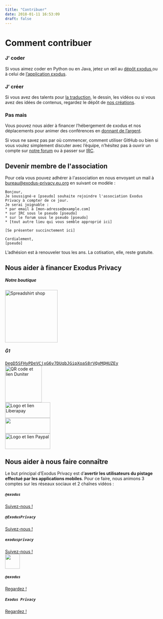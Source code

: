 ```yaml
---
title: "Contribuer"
date: 2018-01-11 16:53:09
draft: false
---
```

# Comment contribuer

<div class="row">
    <div class="col-md-4 text-center">
        <div class="card-body">
            <h3 class="card-title">
                J’ <i class="far fa-heart text-primary"></i> coder
            </h3>
            <p class="card-text">
                Si vous aimez coder en Python ou en Java, jetez un œil au <a href="https://github.com/exodus-privacy/exodus">dépôt <i class="fab fa-github text-primary"></i> εxodus </a> ou à celui de <a href="https://github.com/Exodus-Privacy/exodus-android-app"><i class="fab fa-github text-primary"></i> l’application εxodus</a>.
            </p>
        </div>
    </div>
    <div class="col-md-4 text-center">
        <div class="card-body">
            <h3 class="card-title">
                J’ <i class="far fa-heart text-primary"></i> créer
            </h3>
            <p class="card-text">
                Si vous avez des talents pour <a href="https://crwd.in/exodus-privacy">la traduction</a>, le dessin, les vidéos ou si vous avez des idées de contenus, regardez le dépôt de <i class="fab fa-github text-primary"></i><a href="https://github.com/exodus-privacy/anim-com"> nos créations</a>.
            </p>
        </div>
    </div>
    <div class="col-md-4 text-center">
        <div class="card-body">
            <h3 class="card-title">
                Pas <i class="far fa-clock text-primary"></i> mais <i class="fas fa-euro-sign text-primary"></i>
            </h3>
            <p class="card-text">
                Vous pouvez nous aider à financer l’hébergement de εxodus et nos déplacements pour animer des conférences en <a href="#finance">donnant de l’argent</a>.
            </p>
        </div>
    </div>
</div>

<p>
    Si vous ne savez pas par où commencer, comment utiliser GitHub ou bien si vous voulez simplement discuter avec l’équipe, n’hésitez pas à ouvrir un compte sur <a href="https://forum.exodus-privacy.eu.org/">notre forum</a> ou à passer sur <a href="https://web.libera.chat/?nick=webguest?#exodus-privacy">IRC</a>.
</p>

<a name="finance"></a>

## Devenir membre de l'association

Pour cela vous pouvez adhérer à l'association en nous envoyant un mail à [bureau@exodus-privacy.eu.org](mailto:bureau@exodus-privacy.eu.org) en suivant ce modèle :

```
Bonjour,
Je soussigné·e [pseudo] souhaite rejoindre l'association Exodus Privacy à compter de ce jour.
Je serai joignable :
* par email à [mon-adresse@example.com]
* sur IRC sous le pseudo [pseudo]
* sur le forum sous le pseudo [pseudo]
* [tout autre lieu qui vous semble approprié ici]

[Se présenter succinctement ici]

Cordialement,
[pseudo]
```

L’adhésion est à renouveler tous les ans. La cotisation, elle, reste gratuite.

## Nous aider à financer Exodus Privacy

<div class="row">
    <div class="col-md-12 text-center">
        <div class="card-body">
            <h5>Notre boutique</h5>
            <a href="https://shop.spreadshirt.fr/exodus-privacy/all">
                <img src="/media/page/contribute/sweatEP.jpg" caption="our spreadshirt shop" alt="Spreadshirt shop" width="172px" height="172px">
            </a>
        </div>
    </div>
</div>

<div class="row">
    <div class="col-md-12 text-center">
        <div class="card-body">
            <h5>Ğ1</h5>
            <a href="duniter:DegD5SFHyPDeVCjxG6v7DUqbJGipXoaS8rVQxMQHUZEy?label=exodus">
                <samp class="small">DegD5SFHyPDeVCjxG6v7DUqbJGipXoaS8rVQxMQHUZEy</samp>
                <br>
                <img src="/media/page/contribute/duniter.png" width="120" alt="QR code et lien Duniter" caption="QR code et lien Duniter">
            </a>
        </div>
    </div>
</div>

<div class="row">
    <div class="col-md-4 mb-4 text-center">
        <a href="https://liberapay.com/exodus/donate">
            <img src="/media/page/contribute/liberapay.png" caption="Logo et lien Liberapay" alt="Logo et lien Liberapay" width="148px" height="51px">
        </a>
    </div>
    <div class="col-md-4 mb-4 text-center">
        <a href="https://donorbox.org/exodus">
            <img src="/media/page/contribute/donorbox.png" caption="Logo et lien Donorbox" alt "Logo et lien Donorbox" width="148px" height="51px">
        </a>
    </div>
    <div class="col-md-4 mb-4 text-center">
        <a href="https://www.paypal.com/cgi-bin/webscr?cmd=_donations&currency_code=EUR&business=paypal@exodus-privacy.eu.org&item_name=Exodus%20donation">
            <img src="/media/page/contribute/paypal.png" caption"Logo et lien Paypal" alt="Logo et lien Paypal" width="148px" height="51px">
        </a>
    </div>
</div>

## Nous aider à nous faire connaître

Le but principal d’Exodus Privacy est d’<b>avertir les utilisateurs du pistage effectué par les applications mobiles</b>. Pour ce faire, nous animons 3 comptes sur les réseaux sociaux et 2 chaînes vidéos :
<div class="row">
    <div class="col-md-4 text-center">
        <i class="fab fa-3x fa-mastodon mt-2 ml-auto mr-auto text-primary"></i>
        <div class="card-body">
            <h5 class="card-title"><code>@exodus</code></h5>
            <a href="https://framapiaf.org/@exodus" class="btn btn-primary">Suivez-nous !</a>
        </div>
    </div>
    <div class="col-md-4 text-center">
        <i class="fab fa-3x fa-twitter mt-2 ml-auto mr-auto text-primary"></i>
        <div class="card-body">
            <h5 class="card-title"><code>@ExodusPrivacy</code></h5>
            <a href="https://twitter.com/ExodusPrivacy" class="btn btn-primary">Suivez-nous !</a>
        </div>
    </div>
    <div class="col-md-4 text-center">
        <i class="fab fa-3x fa-facebook-square mt-2 ml-auto mr-auto text-primary"></i>
        <div class="card-body">
            <h5 class="card-title"><code>exodusprivacy</code></h5>
            <a href="https://facebook.com/exodusprivacy" class="btn btn-primary">Suivez-nous !</a>
        </div>
    </div>
</div>
<div class="row justify-content-md-center">
    <div class="col-md-4 text-center">
        <img src="/media/logo/peertube.svg" height="48px" class="mt-2 ml-auto mr-auto"/>
        <div class="card-body">
            <h5 class="card-title"><code>@exodus</code></h5>
            <a href="https://video.exodus-privacy.eu.org/accounts/lovis_ix/videos" class="btn btn-primary">Regardez !</a>
        </div>
    </div>
    <div class="col-md-4 text-center">
        <i class="fab fa-3x fa-youtube-square mt-2 ml-auto mr-auto text-primary"></i>
        <div class="card-body">
            <h5 class="card-title"><code>Exodus Privacy</code></h5>
            <a href="https://www.youtube.com/channel/UC2bloZZpnRal5tMVuHk0EFQ" class="btn btn-primary">Regardez !</a>
        </div>
    </div>
</div>
